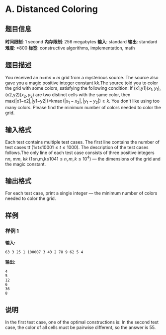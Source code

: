 # A. Distanced Coloring

## 题目信息

**时间限制**: 1 second
**内存限制**: 256 megabytes
**输入**: standard
**输出**: standard
**难度**: *800
**标签**: constructive algorithms, implementation, math

## 题目描述

You received an n×m$n\times m$ grid from a mysterious source. The source also gave you a magic positive integer constant k$k$.The source told you to color the grid with some colors, satisfying the following condition: If (x1,y1)$(x_1,y_1)$, (x2,y2)$(x_2,y_2)$ are two distinct cells with the same color, then max(|x1−x2|,|y1−y2|)≥k$\max(|x_1-x_2|,|y_1-y_2|)\ge k$. You don't like using too many colors. Please find the minimum number of colors needed to color the grid.

## 输入格式

Each test contains multiple test cases. The first line contains the number of test cases t$t$ (1≤t≤1000$1\le t\le1000$). The description of the test cases follows.The only line of each test case consists of three positive integers n$n$, m$m$, k$k$ (1≤n,m,k≤104$1\le n,m,k\le10^4$) — the dimensions of the grid and the magic constant.

## 输出格式

For each test case, print a single integer — the minimum number of colors needed to color the grid.

## 样例

### 样例 1

**输入:**
```
63 3 25 1 100007 3 43 2 78 9 62 5 4
```

**输出:**
```
4
5
12
6
36
8
```

## 说明

In the first test case, one of the optimal constructions is: In the second test case, the color of all cells must be pairwise different, so the answer is 5$5$.
